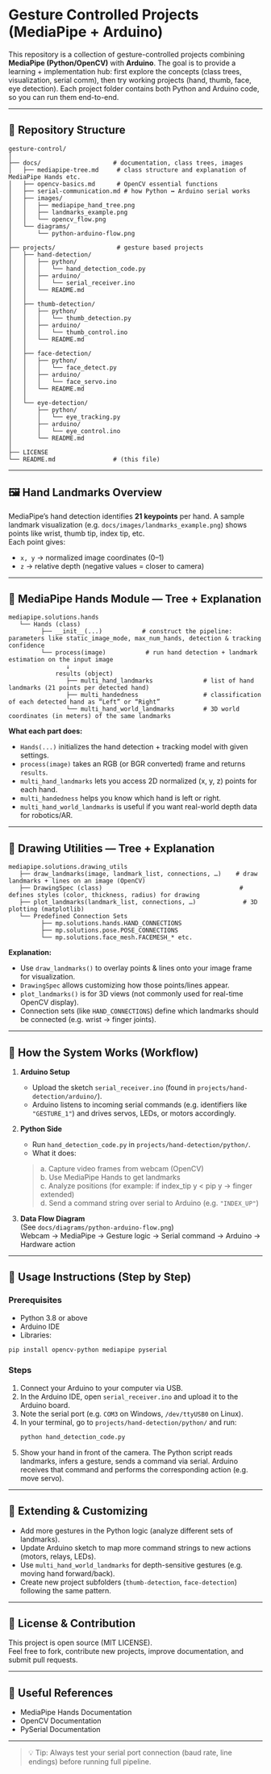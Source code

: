 # Gesture Controlled Projects (MediaPipe + Arduino)

This repository is a collection of gesture-controlled projects combining **MediaPipe (Python/OpenCV)** with **Arduino**. The goal is to provide a learning + implementation hub: first explore the concepts (class trees, visualization, serial comm), then try working projects (hand, thumb, face, eye detection). Each project folder contains both Python and Arduino code, so you can run them end-to-end.

---

## 📂 Repository Structure

```
gesture-control/
│
├── docs/                    # documentation, class trees, images
│   ├── mediapipe-tree.md     # class structure and explanation of MediaPipe Hands etc.
│   ├── opencv-basics.md      # OpenCV essential functions
│   ├── serial-communication.md # how Python ↔ Arduino serial works
│   ├── images/
│   │   ├── mediapipe_hand_tree.png
│   │   ├── landmarks_example.png
│   │   └── opencv_flow.png
│   └── diagrams/
│       └── python-arduino-flow.png
│
├── projects/                 # gesture based projects
│   ├── hand-detection/
│   │   ├── python/
│   │   │   └── hand_detection_code.py
│   │   ├── arduino/
│   │   │   └── serial_receiver.ino
│   │   └── README.md
│   │
│   ├── thumb-detection/
│   │   ├── python/
│   │   │   └── thumb_detection.py
│   │   ├── arduino/
│   │   │   └── thumb_control.ino
│   │   └── README.md
│   │
│   ├── face-detection/
│   │   ├── python/
│   │   │   └── face_detect.py
│   │   ├── arduino/
│   │   │   └── face_servo.ino
│   │   └── README.md
│   │
│   └── eye-detection/
│       ├── python/
│       │   └── eye_tracking.py
│       ├── arduino/
│       │   └── eye_control.ino
│       └── README.md
│
├── LICENSE
└── README.md                # (this file)
```

---

## 🖼️ Hand Landmarks Overview

MediaPipe’s hand detection identifies **21 keypoints** per hand. A sample landmark visualization (e.g. `docs/images/landmarks_example.png`) shows points like wrist, thumb tip, index tip, etc.  
Each point gives:  
- `x, y` → normalized image coordinates (0–1)  
- `z` → relative depth (negative values = closer to camera)

---

## 🌳 MediaPipe Hands Module — Tree + Explanation

```
mediapipe.solutions.hands
   └── Hands (class)
         ├── __init__(...)           # construct the pipeline: parameters like static_image_mode, max_num_hands, detection & tracking confidence
         └── process(image)           # run hand detection + landmark estimation on the input image
                ↓
             results (object)
                ├── multi_hand_landmarks              # list of hand landmarks (21 points per detected hand)
                ├── multi_handedness                  # classification of each detected hand as “Left” or “Right”
                └── multi_hand_world_landmarks        # 3D world coordinates (in meters) of the same landmarks
```

**What each part does:**
- `Hands(...)` initializes the hand detection + tracking model with given settings.  
- `process(image)` takes an RGB (or BGR converted) frame and returns `results`.  
- `multi_hand_landmarks` lets you access 2D normalized (x, y, z) points for each hand.  
- `multi_handedness` helps you know which hand is left or right.  
- `multi_hand_world_landmarks` is useful if you want real-world depth data for robotics/AR.

---

## 🌳 Drawing Utilities — Tree + Explanation

```
mediapipe.solutions.drawing_utils
   ├── draw_landmarks(image, landmark_list, connections, …)    # draw landmarks + lines on an image (OpenCV)
   ├── DrawingSpec (class)                                      # defines styles (color, thickness, radius) for drawing
   ├── plot_landmarks(landmark_list, connections, …)             # 3D plotting (matplotlib)
   └── Predefined Connection Sets
         ├── mp.solutions.hands.HAND_CONNECTIONS
         ├── mp.solutions.pose.POSE_CONNECTIONS
         └── mp.solutions.face_mesh.FACEMESH_* etc.
```

**Explanation:**
- Use `draw_landmarks()` to overlay points & lines onto your image frame for visualization.  
- `DrawingSpec` allows customizing how those points/lines appear.  
- `plot_landmarks()` is for 3D views (not commonly used for real-time OpenCV display).  
- Connection sets (like `HAND_CONNECTIONS`) define which landmarks should be connected (e.g. wrist → finger joints).

---

## 🚦 How the System Works (Workflow)

1. **Arduino Setup**  
   - Upload the sketch `serial_receiver.ino` (found in `projects/hand-detection/arduino/`).  
   - Arduino listens to incoming serial commands (e.g. identifiers like `"GESTURE_1"`) and drives servos, LEDs, or motors accordingly.

2. **Python Side**  
   - Run `hand_detection_code.py` in `projects/hand-detection/python/`.  
   - What it does:
   > a. Capture video frames from webcam (OpenCV)  
   > b. Use MediaPipe Hands to get landmarks  
   > c. Analyze positions (for example: if index_tip y < pip y → finger extended)  
   > d. Send a command string over serial to Arduino (e.g. `"INDEX_UP"`)  

3. **Data Flow Diagram**  
   (See `docs/diagrams/python-arduino-flow.png`)  
   Webcam → MediaPipe → Gesture logic → Serial command → Arduino → Hardware action  

---

## 🎯 Usage Instructions (Step by Step)

### Prerequisites
- Python 3.8 or above  
- Arduino IDE  
- Libraries:
```bash
pip install opencv-python mediapipe pyserial
```

### Steps
1. Connect your Arduino to your computer via USB.  
2. In the Arduino IDE, open `serial_receiver.ino` and upload it to the Arduino board.  
3. Note the serial port (e.g. `COM3` on Windows, `/dev/ttyUSB0` on Linux).  
4. In your terminal, go to `projects/hand-detection/python/` and run:
   ```bash
   python hand_detection_code.py
   ```
5. Show your hand in front of the camera. The Python script reads landmarks, infers a gesture, sends a command via serial. Arduino receives that command and performs the corresponding action (e.g. move servo).  

---

## 🔄 Extending & Customizing

- Add more gestures in the Python logic (analyze different sets of landmarks).  
- Update Arduino sketch to map more command strings to new actions (motors, relays, LEDs).  
- Use `multi_hand_world_landmarks` for depth-sensitive gestures (e.g. moving hand forward/back).  
- Create new project subfolders (`thumb-detection`, `face-detection`) following the same pattern.

---

## 📜 License & Contribution

This project is open source (MIT LICENSE).  
Feel free to fork, contribute new projects, improve documentation, and submit pull requests.

---

## 🔗 Useful References

- MediaPipe Hands Documentation  
- OpenCV Documentation  
- PySerial Documentation

---

> 💡 Tip: Always test your serial port connection (baud rate, line endings) before running full pipeline.


